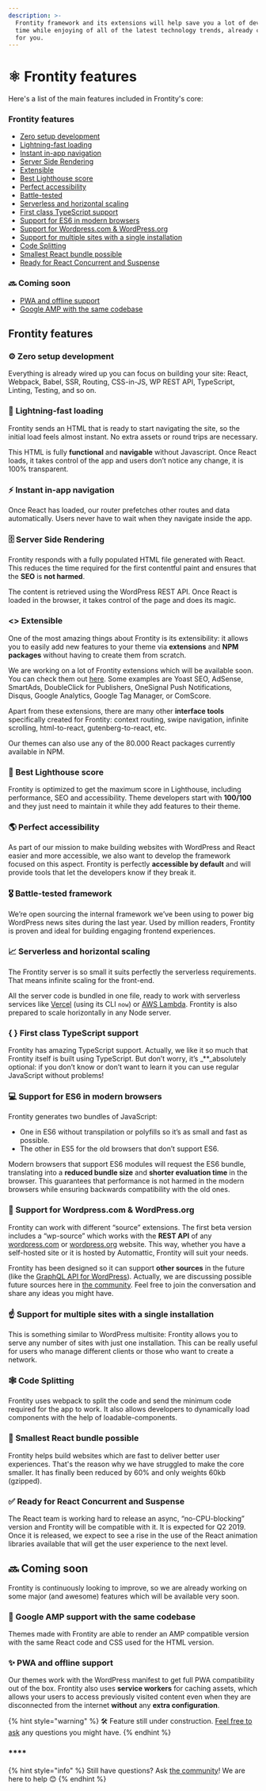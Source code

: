 ```yaml
---
description: >-
  Frontity framework and its extensions will help save you a lot of development
  time while enjoying of all of the latest technology trends, already configured
  for you.
---
```


# ⚛ Frontity features

Here's a list of the main features included in Frontity's core:

### **Frontity features**

* [Zero setup development](./#zero-setup-development)
* [Lightning-fast loading](./#lightning-fast-loading)
* [Instant in-app navigation](./#instant-in-app-navigation)
* [Server Side Rendering](./#server-side-rendering)
* [Extensible](./#less-than-greater-than-extensible)
* [Best Lighthouse score](./#best-lighthouse-score)
* [Perfect accessibility](./#perfect-accessibility)
* [Battle-tested](./#battle-tested-framework)
* [Serverless and horizontal scaling](./#serverless-and-horizontal-scaling)
* [First class TypeScript support](./#first-class-typescript-support)
* [Support for ES6 in modern browsers](./#support-for-es6-in-modern-browsers)
* [Support for Wordpress.com & WordPress.org](./#support-for-wordpress-com-and-wordpress-org)
* [Support for multiple sites with a single installation](./#support-for-multiple-sites-with-a-single-installation)
* [Code Splitting](./#code-splitting)
* [Smallest React bundle possible](./#smallest-react-bundle-possible)
* [Ready for React Concurrent and Suspense](./#ready-for-react-concurrent-and-suspense)

### 🔜 Coming soon

* [PWA and offline support](./#pwa-and-offline-support)
* [Google AMP with the same codebase](./#google-amp-support-with-the-same-codebase)

## Frontity features

### ⚙ Zero setup development

Everything is already wired up you can focus on building your site: React, Webpack, Babel, SSR, Routing, CSS-in-JS, WP REST API, TypeScript, Linting, Testing, and so on.

### 🚀 **Lightning-fast loading**

Frontity sends an HTML that is ready to start navigating the site, so the initial load feels almost instant. No extra assets or round trips are necessary.

This HTML is fully **functional** and **navigable** without Javascript. Once React loads, it takes control of the app and users don’t notice any change, it is 100% transparent.

### ⚡️ Instant in-app navigation

Once React has loaded, our router prefetches other routes and data automatically. Users never have to wait when they navigate inside the app.

### 🗄 Server Side Rendering

Frontity responds with a fully populated HTML file generated with React. This reduces the time required for the first contentful paint and ensures that the **SEO** is **not harmed**.

The content is retrieved using the WordPress REST API. Once React is loaded in the browser, it takes control of the page and does its magic.

### &lt;&gt; Extensible

One of the most amazing things about Frontity is its extensibility: it allows you to easily add new features to your theme via **extensions** and **NPM packages** without having to create them from scratch.

We are working on a lot of Frontity extensions which will be available soon. You can check them out [here](extensions.md). Some examples are Yoast SEO, AdSense, SmartAds, DoubleClick for Publishers, OneSignal Push Notifications, Disqus, Google Analytics, Google Tag Manager, or ComScore.

Apart from these extensions, there are many other **interface tools** specifically created for Frontity: context routing, swipe navigation, infinite scrolling, html-to-react, gutenberg-to-react, etc.

Our themes can also use any of the 80.000 React packages currently available in NPM.

### 💯 Best Lighthouse score

Frontity is optimized to get the maximum score in Lighthouse, including performance, SEO and accessibility. Theme developers start with **100/100** and they just need to maintain it while they add features to their theme.

### 🌎 Perfect accessibility

As part of our mission to make building websites with WordPress and React easier and more accessible, we also want to develop the framework focused on this aspect. Frontity is perfectly **accessible by default** and will provide tools that let the developers know if they break it.

### 🎖 Battle-tested framework

We’re open sourcing the internal framework we’ve been using to power big WordPress news sites during the last year. Used by million readers, Frontity is proven and ideal for building engaging frontend experiences.

### 📈 Serverless and horizontal scaling

The Frontity server is so small it suits perfectly the serverless requirements. That means infinite scaling for the front-end.

All the server code is bundled in one file, ready to work with serverless services like [Vercel](https://vercel.com/docs) (using its CLI `now`) or [AWS Lambda](https://aws.amazon.com/es/lambda/). Frontity is also prepared to scale horizontally in any Node server.

### {  } First class TypeScript support

Frontity has amazing TypeScript support. Actually, we like it so much that Frontity itself is built using TypeScript. But don’t worry, it’s _\*\*_absolutely optional: if you don’t know or don’t want to learn it you can use regular JavaScript without problems!

### **💻 Support for ES6 in modern browsers**

Frontity generates two bundles of JavaScript:

* One in ES6 without transpilation or polyfills so it’s as small and fast as possible. 
* The other in ES5 for the old browsers that don’t support ES6.

Modern browsers that support ES6 modules will request the ES6 bundle, translating into a **reduced bundle size** and **shorter evaluation time** in the browser. This guarantees that performance is not harmed in the modern browsers while ensuring backwards compatibility with the old ones.

### 🔗 Support for Wordpress.com & WordPress.org

Frontity can work with different “source” extensions. The first beta version includes a “wp-source” which works with the **REST API** of any [wordpress.com](https://developer.wordpress.com/docs/api/) or [wordpress.org](https://developer.wordpress.org/rest-api/) website. This way, whether you have a self-hosted site or it is hosted by Automattic, Frontity will suit your needs.

Frontity has been designed so it can support **other sources** in the future \(like the [GraphQL API for WordPress](https://www.wpgraphql.com/)\). Actually, we are discussing possible future sources here in [the community](https://community.frontity.org/t/potential-supported-sources/18/3). Feel free to join the conversation and share any ideas you might have.

### ☝️ Support for multiple sites with a single installation

This is something similar to WordPress multisite: Frontity allows you to serve any number of sites with just one installation. This can be really useful for users who manage different clients or those who want to create a network.

### 🕸 Code Splitting

Frontity uses webpack to split the code and send the minimum code required for the app to work. It also allows developers to dynamically load components with the help of loadable-components.

### **🌱 Smallest React bundle possible**

Frontity helps build websites which are fast to deliver better user experiences. That's the reason why we have struggled to make the core smaller. It has finally been reduced by 60% and only weights 60kb \(gzipped\).

### **✅ Ready for React Concurrent and Suspense**

The React team is working hard to release an async, “no-CPU-blocking” version and Frontity will be compatible with it. It is expected for Q2 2019. Once it is released, we expect to see a rise in the use of the React animation libraries available that will get the user experience to the next level.

## 🔜 Coming soon

Frontity is continuously looking to improve, so we are already working on some major \(and awesome\) features which will be available very soon.

### 📱 Google AMP support with the same codebase

Themes made with Frontity are able to render an AMP compatible version with the same React code and CSS used for the HTML version.

### ✨ PWA and offline support

Our themes work with the WordPress manifest to get full PWA compatibility out of the box. Frontity also uses **service workers** for caching assets, which allows your users to access previously visited content even when they are disconnected from the internet **without** any **extra configuration**.

{% hint style="warning" %}
🛠 Feature still under construction. [Feel free to ask](https://community.frontity.org/) any questions you might have.
{% endhint %}

### \*\*\*\*

{% hint style="info" %}
Still have questions? Ask [the community](https://community.frontity.org/)! We are here to help 😊
{% endhint %}

